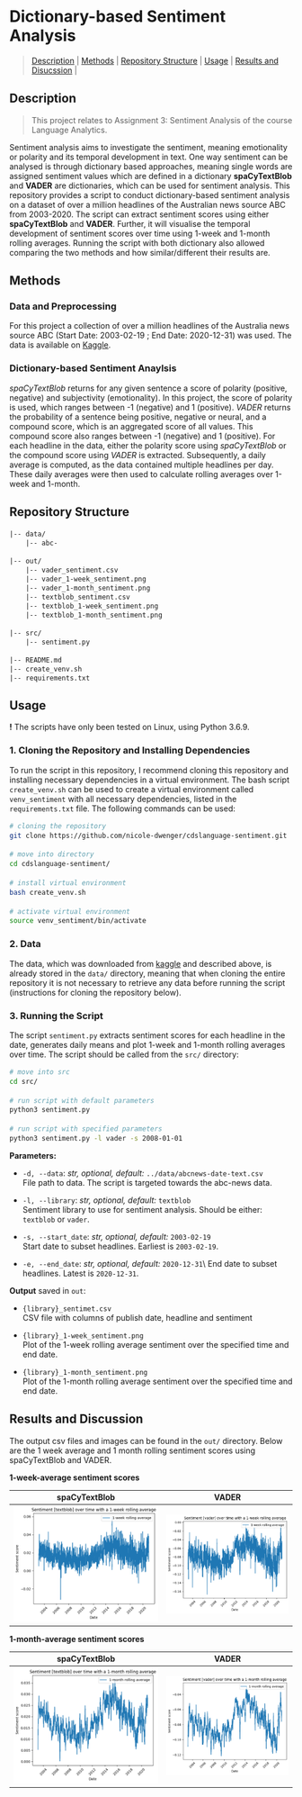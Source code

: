 # Dictionary-based Sentiment Analysis

> [Description](#description) | [Methods](#methods) | [Repository Structure](#repository-structure) | [Usage](#usage) | [Results and Disucssion](#results-and-discussion) |

## Description
> This project relates to Assignment 3: Sentiment Analysis of the course Language Analytics.

Sentiment analysis aims to investigate the sentiment, meaning emotionality or polarity and its temporal development in text. One way sentiment can be analysed is through dictionary based approaches, meaning single words are assigned sentiment values which are defined in a dictionary **spaCyTextBlob** and **VADER** are dictionaries, which can be used for sentiment analysis. 
This repository provides a script to conduct dictionary-based sentiment analysis on a dataset of over a million headlines of the Australian news source ABC from 2003-2020. The script can extract sentiment scores using either **spaCyTextBlob** and **VADER**. Further, it will visualise the temporal development of sentiment scores over time using 1-week and 1-month rolling averages. Running the script with both dictionary also allowed comparing the two methods and how similar/different their results are.


## Methods

### Data and Preprocessing
For this project a collection of over a million headlines of the Australia news source ABC (Start Date: 2003-02-19 ; End Date: 2020-12-31) was used. The data is available on [Kaggle](https://www.kaggle.com/therohk/million-headlines).

### Dictionary-based Sentiment Anaylsis
*spaCyTextBlob* returns for any given sentence a score of polarity (positive, negative) and subjectivity (emotionality). In this project, the score of polarity is used, which ranges between -1 (negative) and 1 (positive). *VADER* returns the probability of a sentence being positive, negative or neural, and a compound score, which is an aggregated score of all values. This compound score also ranges between -1 (negative) and 1 (positive). For each headline in the data, either the polarity score using *spaCyTextBlob* or the compound score using *VADER* is extracted. Subsequently, a daily average is computed, as the data contained multiple headlines per day. These daily averages were then used to calculate rolling averages over 1-week and 1-month.


## Repository Structure
```
|-- data/
    |-- abc-
    
|-- out/ 
    |-- vader_sentiment.csv
    |-- vader_1-week_sentiment.png
    |-- vader_1-month_sentiment.png
    |-- textblob_sentiment.csv
    |-- textblob_1-week_sentiment.png
    |-- textblob_1-month_sentiment.png

|-- src/
    |-- sentiment.py
    
|-- README.md
|-- create_venv.sh
|-- requirements.txt

```

## Usage
**!** The scripts have only been tested on Linux, using Python 3.6.9. 

### 1. Cloning the Repository and Installing Dependencies
To run the script in this repository, I recommend cloning this repository and installing necessary dependencies in a virtual environment. The bash script `create_venv.sh` can be used to create a virtual environment called `venv_sentiment` with all necessary dependencies, listed in the `requirements.txt` file. The following commands can be used:

```bash
# cloning the repository
git clone https://github.com/nicole-dwenger/cdslanguage-sentiment.git

# move into directory
cd cdslanguage-sentiment/

# install virtual environment
bash create_venv.sh

# activate virtual environment 
source venv_sentiment/bin/activate
```

### 2. Data
The data, which was downloaded from [kaggle](https://www.kaggle.com/therohk/million-headlines) and described above, is already stored in the `data/` directory, meaning that when cloning the entire repository it is not necessary to retrieve any data before running the script (instructions for cloning the repository below). 


### 3. Running the Script 
The script `sentiment.py` extracts sentiment scores for each headline in the date, generates daily means and plot 1-week and 1-month rolling averages over time. The script should be called from the `src/` directory: 

```bash
# move into src 
cd src/

# run script with default parameters
python3 sentiment.py

# run script with specified parameters
python3 sentiment.py -l vader -s 2008-01-01

```

__Parameters:__

- `-d, --data`: *str, optional, default:* `../data/abcnews-date-text.csv`\
    File path to data. The script is targeted towards the abc-news data.
    
- `-l, --library`: *str, optional, default:* `textblob`\
   Sentiment library to use for sentiment analysis. Should be either: `textblob` or `vader`. 

- `-s, --start_date`: *str, optional, default:* `2003-02-19`\
  Start date to subset headlines. Earliest is `2003-02-19`.
  
- `-e, --end_date`: *str, optional, default:* `2020-12-31`\ 
  End date to subset headlines. Latest is `2020-12-31`.


__Output__ saved in `out`: 

- `{library}_sentimet.csv`\
  CSV file with columns of publish date, headline and sentiment 
  
- `{library}_1-week_sentiment.png`\
  Plot of the 1-week rolling average sentiment over the specified time and end date. 
  
- `{library}_1-month_sentiment.png`\
  Plot of the 1-month rolling average sentiment over the specified time and end date.
  

## Results and Discussion

The output csv files and images can be found in the `out/` directory. Below are the 1 week average and 1 month rolling sentiment scores using spaCyTextBlob and VADER. 

__1-week-average sentiment scores__

spaCyTextBlob             |  VADER
:-------------------------:|:-------------------------:
![](https://github.com/nicole-dwenger/cdslanguage-sentiment/blob/master/out/textblob_1-week_sentiment.png)  |  ![](https://github.com/nicole-dwenger/cdslanguage-sentiment/blob/master/out/vader_1-week_sentiment.png)


__1-month-average sentiment scores__

spaCyTextBlob             |  VADER
:-------------------------:|:-------------------------:
![](https://github.com/nicole-dwenger/cdslanguage-sentiment/blob/master/out/textblob_1-month_sentiment.png)  |  ![](https://github.com/nicole-dwenger/cdslanguage-sentiment/blob/master/out/vader_1-month_sentiment.png)
